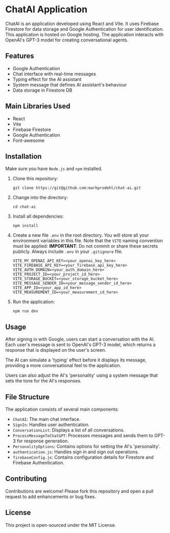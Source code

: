 # ChatAI Application

ChatAI is an application developed using React and Vite. It uses Firebase Firestore for data storage and Google Authentication for user identification. This application is hosted on Google hosting. The application interacts with OpenAI's GPT-3 model for creating conversational agents.

## Features

- Google Authentication
- Chat interface with real-time messages
- Typing effect for the AI assistant
- System message that defines AI assistant's behaviour
- Data storage in Firestore DB

## Main Libraries Used

- React
- Vite
- Firebase Firestore
- Google Authentication
- Font-awesome

## Installation

Make sure you have `Node.js` and `npm` installed.

1. Clone this repository:

    ```
    git clone https://git@github.com:markprodehl/chat-ai.git
    ```

2. Change into the directory:

    ```
    cd chat-ai
    ```

3. Install all dependencies:

    ```
    npm install
    ```

4. Create a new file `.env` in the root directory. You will store all your environment variables in this file. Note that the `VITE` naming convention must be applied:
**IMPORTANT**: Do not commit or share these secrets publicly. Always include `.env` in your `.gitignore` file.

    ```
    VITE_MY_OPENAI_API_KEY=<your_openai_key_here>
    VITE_FIREBASE_API_KEY=<your_firebase_api_key_here>
    VITE_AUTH_DOMAIN=<your_auth_domain_here>
    VITE_PROJECT_ID=<your_project_id_here>
    VITE_STORAGE_BUCKET=<your_storage_bucket_here>
    VITE_MESSAGE_SENDER_ID=<your_message_sender_id_here>
    VITE_APP_ID=<your_app_id_here>
    VITE_MEASUREMENT_ID=<your_measurement_id_here>

    ```

5. Run the application:

    ```
    npm run dev
    ```

## Usage

After signing in with Google, users can start a conversation with the AI. Each user's message is sent to OpenAI's GPT-3 model, which returns a response that is displayed on the user's screen.

The AI can simulate a 'typing' effect before it displays its message, providing a more conversational feel to the application.

Users can also adjust the AI's 'personality' using a system message that sets the tone for the AI's responses.

## File Structure

The application consists of several main components:

- `ChatAI`: The main chat interface.
- `SignIn`: Handles user authentication.
- `ConversationList`: Displays a list of all conversations.
- `ProcessMessageToChatGPT`: Processes messages and sends them to GPT-3 for response generation.
- `PersonalityOptions`: Contains options for setting the AI's 'personality'.
- `authentication.js`: Handles sign in and sign out operations.
- `firebaseConfig.js`: Contains configuration details for Firestore and Firebase Authentication.

## Contributing

Contributions are welcome! Please fork this repository and open a pull request to add enhancements or bug fixes.

## License

This project is open-sourced under the MIT License.
